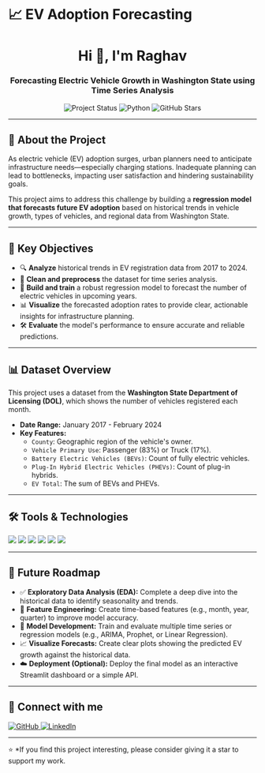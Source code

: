 # 📈 EV Adoption Forecasting

<h1 align="center">Hi 👋, I'm Raghav</h1>
<h3 align="center">Forecasting Electric Vehicle Growth in Washington State using Time Series Analysis</h3>

<p align="center">
  <img src="https://img.shields.io/badge/status-in--progress-yellow?style=flat-square&logo=github" alt="Project Status"/>
  <img src="https://img.shields.io/badge/Made%20with-Python-blue?style=flat-square&logo=python&logoColor=white" alt="Python"/>
  <img src="https://img.shields.io/github/stars/raghavj12345/EV-Adoption-Forecasting?style=social" alt="GitHub Stars"/>
</p>

---

## 📌 About the Project

As electric vehicle (EV) adoption surges, urban planners need to anticipate infrastructure needs—especially charging stations. Inadequate planning can lead to bottlenecks, impacting user satisfaction and hindering sustainability goals.

This project aims to address this challenge by building a **regression model that forecasts future EV adoption** based on historical trends in vehicle growth, types of vehicles, and regional data from Washington State.

---

## 🎯 Key Objectives

- 🔍 **Analyze** historical trends in EV registration data from 2017 to 2024.
- 🧹 **Clean and preprocess** the dataset for time series analysis.
- 🤖 **Build and train** a robust regression model to forecast the number of electric vehicles in upcoming years.
- 📊 **Visualize** the forecasted adoption rates to provide clear, actionable insights for infrastructure planning.
- 🛠️ **Evaluate** the model's performance to ensure accurate and reliable predictions.

---

## 📊 Dataset Overview

This project uses a dataset from the **Washington State Department of Licensing (DOL)**, which shows the number of vehicles registered each month.

- **Date Range:** January 2017 - February 2024
- **Key Features:**
  - `County`: Geographic region of the vehicle's owner.
  - `Vehicle Primary Use`: Passenger (83%) or Truck (17%).
  - `Battery Electric Vehicles (BEVs)`: Count of fully electric vehicles.
  - `Plug-In Hybrid Electric Vehicles (PHEVs)`: Count of plug-in hybrids.
  - `EV Total`: The sum of BEVs and PHEVs.

---

## 🛠️ Tools & Technologies

<p align="left">
  <a href="https://www.python.org/" target="_blank"><img src="https://img.shields.io/badge/Python-3776AB?style=for-the-badge&logo=python&logoColor=white"/></a>
  <a href="https://pandas.pydata.org/" target="_blank"><img src="https://img.shields.io/badge/Pandas-150458?style=for-the-badge&logo=pandas&logoColor=white"/></a>
  <a href="https://numpy.org/" target="_blank"><img src="https://img.shields.io/badge/NumPy-013243?style=for-the-badge&logo=numpy&logoColor=white"/></a>
  <a href="https://seaborn.pydata.org/" target="_blank"><img src="https://img.shields.io/badge/Seaborn-4C72B0?style=for-the-badge&logo=seaborn&logoColor=white"/></a>
  <a href="https://matplotlib.org/" target="_blank"><img src="https://img.shields.io/badge/Matplotlib-3776AB?style=for-the-badge&logo=matplotlib&logoColor=white"/></a>
  <a href="https://scikit-learn.org/" target="_blank"><img src="https://img.shields.io/badge/Scikit--Learn-F7931E?style=for-the-badge&logo=scikitlearn&logoColor=white"/></a>
</p>

---

## 🚀 Future Roadmap

- ✅ **Exploratory Data Analysis (EDA):** Complete a deep dive into the historical data to identify seasonality and trends.
- 🧠 **Feature Engineering:** Create time-based features (e.g., month, year, quarter) to improve model accuracy.
- 🤖 **Model Development:** Train and evaluate multiple time series or regression models (e.g., ARIMA, Prophet, or Linear Regression).
- 📈 **Visualize Forecasts:** Create clear plots showing the predicted EV growth against the historical data.
- ☁️ **Deployment (Optional):** Deploy the final model as an interactive Streamlit dashboard or a simple API.

---

## 🤝 Connect with me

<p align="left">
  <a href="https://github.com/raghavj12345" target="_blank">
    <img src="https://img.shields.io/badge/GitHub-black?style=for-the-badge&logo=github&logoColor=white" alt="GitHub"/>
  </a>
  <a href="https://www.linkedin.com/in/raghav-joshi-687a02373" target="_blank">
    <img src="https://img.shields.io/badge/LinkedIn-blue?style=for-the-badge&logo=linkedin&logoColor=white" alt="LinkedIn"/>
  </a>
</p>

---

⭐️ *If you find this project interesting, please consider giving it a star to support my work.
